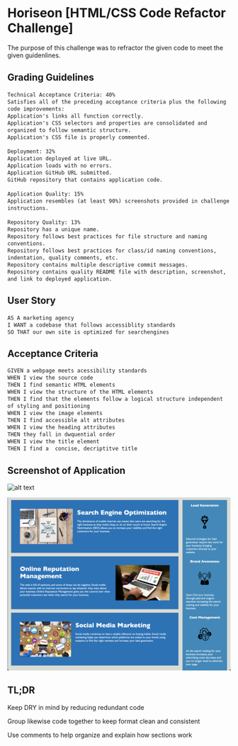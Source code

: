 # Horiseon [HTML/CSS Code Refactor Challenge]

The purpose of this challenge was to refractor the given code to meet the given guidenlines.

## Grading Guidelines

```
Technical Acceptance Criteria: 40%
Satisfies all of the preceding acceptance criteria plus the following code improvements:
Application's links all function correctly.
Application's CSS selectors and properties are consolidated and organized to follow semantic structure.
Application's CSS file is properly commented.

Deployment: 32%
Application deployed at live URL.
Application loads with no errors.
Application GitHub URL submitted.
GitHub repository that contains application code.

Application Quality: 15%
Application resembles (at least 90%) screenshots provided in challenge instructions.

Repository Quality: 13%
Repository has a unique name.
Repository follows best practices for file structure and naming conventions.
Repository follows best practices for class/id naming conventions, indentation, quality comments, etc.
Repository contains multiple descriptive commit messages.
Repository contains quality README file with description, screenshot, and link to deployed application.
```

## User Story 

```
AS A marketing agency
I WANT a codebase that follows accessiblity standards
SO THAT our own site is optimized for searchengines
```

## Acceptance Criteria

```
GIVEN a webpage meets acessibility standards
WHEN I view the source code
THEN I find semantic HTML elements
WHEN I view the structure of the HTML elements
THEN I find that the elements follow a logical structure independent of styling and positioning
WHEN I view the image elements
THEN I find accessible alt attributes
WHEN I view the heading attributes
THEN they fall in dwquential order
WHEN I view the title element
THEN I find a  concise, decriptitve title
```

## Screenshot of Application

![alt text](./assets/images/front_house.png)

![alt text](./assets/images/back_house.png)

## TL;DR

Keep DRY in mind by reducing redundant code 

Group likewise code together to keep format clean and consistent

Use comments to help organize and explain how sections work